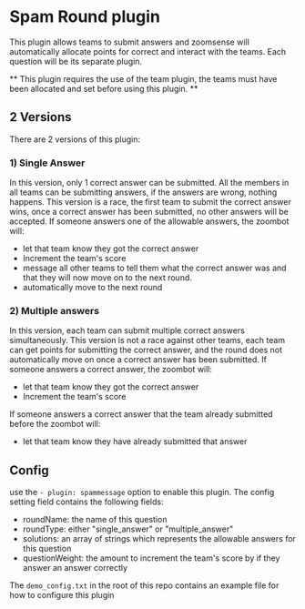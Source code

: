 # Spam Round plugin

This plugin allows teams to submit answers and zoomsense will automatically allocate points for correct and interact with the teams.
Each question will be its separate plugin.

** This plugin requires the use of the team plugin, the teams must have been allocated and set before using this plugin. **

## 2 Versions

There are 2 versions of this plugin:

### 1) Single Answer

In this version, only 1 correct answer can be submitted.
All the members in all teams can be submitting answers, if the answers are wrong, nothing happens.
This version is a race, the first team to submit the correct answer wins, once a correct answer has been submitted, no other answers will be accepted.
If someone answers one of the allowable answers, the zoombot will:

- let that team know they got the correct answer
- Increment the team's score
- message all other teams to tell them what the correct answer was and that they will now move on to the next round.
- automatically move to the next round

### 2) Multiple answers

In this version, each team can submit multiple correct answers simultaneously.
This version is not a race against other teams, each team can get points for submitting the correct answer, and the round does not automatically move on once a correct answer has been submitted.
If someone answers a correct answer, the zoombot will:

- let that team know they got the correct answer
- Increment the team's score

If someone answers a correct answer that the team already submitted before the zoombot will:

- let that team know they have already submitted that answer

## Config

use the `- plugin: spammessage` option to enable this plugin.
The config setting field contains the following fields:

- roundName: the name of this question
- roundType: either "single_answer" or "multiple_answer"
- solutions: an array of strings which represents the allowable answers for this question
- questionWeight: the amount to increment the team's score by if they answer an answer correctly

The `demo_config.txt` in the root of this repo contains an example file for how to configure this plugin
